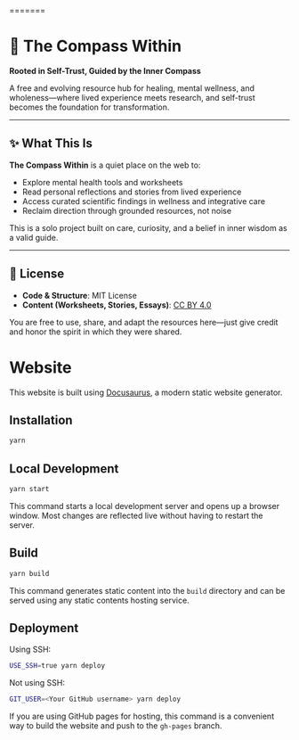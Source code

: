=======
# 🌿 The Compass Within
**Rooted in Self-Trust, Guided by the Inner Compass**

A free and evolving resource hub for healing, mental wellness, and wholeness—where lived experience meets research, and self-trust becomes the foundation for transformation.

---

## ✨ What This Is

**The Compass Within** is a quiet place on the web to:
- Explore mental health tools and worksheets
- Read personal reflections and stories from lived experience
- Access curated scientific findings in wellness and integrative care
- Reclaim direction through grounded resources, not noise

This is a solo project built on care, curiosity, and a belief in inner wisdom as a valid guide.

---

## 📜 License

- **Code & Structure**: MIT License  
- **Content (Worksheets, Stories, Essays)**: [CC BY 4.0](https://creativecommons.org/licenses/by/4.0/)

You are free to use, share, and adapt the resources here—just give credit and honor the spirit in which they were shared.



# Website

This website is built using [Docusaurus](https://docusaurus.io/), a modern static website generator.

## Installation

```bash
yarn
```

## Local Development

```bash
yarn start
```

This command starts a local development server and opens up a browser window. Most changes are reflected live without having to restart the server.

## Build

```bash
yarn build
```

This command generates static content into the `build` directory and can be served using any static contents hosting service.

## Deployment

Using SSH:

```bash
USE_SSH=true yarn deploy
```

Not using SSH:

```bash
GIT_USER=<Your GitHub username> yarn deploy
```

If you are using GitHub pages for hosting, this command is a convenient way to build the website and push to the `gh-pages` branch.
